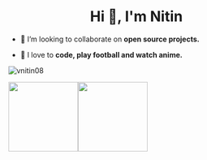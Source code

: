 <h1 align="center">Hi 👋, I'm Nitin</h1>

- 👯 I’m looking to collaborate on **open source projects.**

- 💞️ I love to **code, play football and watch anime.**

<p><img align="center" src="http://github-readme-streak-stats.herokuapp.com?user=vnitin08&theme=dark&background=000000" alt="vnitin08" /></p>
<p><img height="137px" src="https://github-readme-stats.vercel.app/api?username=vnitin08&hide_title=true&hide_border=true&show_icons=true&include_all_commits=true&count_private=true&line_height=21&text_color=000&icon_color=000&bg_color=0,ea6161,ffc64d,fffc4d,52fa5a&theme=graywhite" /><img height="137px" src="https://github-readme-stats.vercel.app/api/top-langs/?username=vnitin08&show_icons=true&locale=en&hide=html&hide_title=true&hide_border=true&layout=compact&langs_count=6&exclude_repo=comp426,Redventures-Movie-Quotes&text_color=000&icon_color=fff&bg_color=0,52fa5a,4dfcff,c64dff&theme=graywhite" /></p>






